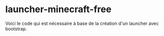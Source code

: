 # launcher-minecraft-free
Voici le code qui est nécessaire à base de la création d'un launcher avec bootstrap.
